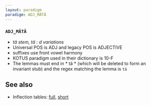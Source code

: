 ```yaml
---
layout: paradigm
paradigm: ADJ_MÄTÄ
---
```

### ` ADJ_MÄTÄ `

* _tä stem, tä : d variations_
* Universal POS is ADJ and legacy POS is ADJECTIVE
* suffixes use front vowel harmony
* KOTUS paradigm used in their dictionary is 10-F
* The lemmas must end in * tä * (which will be deleted to form an invariant stub) and the regex matching the lemma is ` tä `

## See also

* Inflection tables: [full](gen/M/mätä.html), [short](gen/M/mätä_wikt.html)

